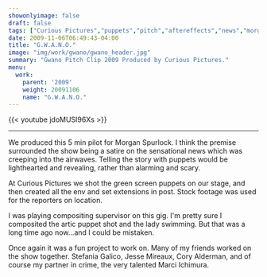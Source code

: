 ```yaml
---
showonlyimage: false
draft: false
tags: ["Curious Pictures","puppets","pitch","aftereffects","news","morgan spurlock"]
date: 2009-11-06T06:49:43-04:00
title: "G.W.A.N.O."
image: "img/work/gwano/gwano_header.jpg"
summary: "Gwano Pitch Clip 2009 Produced by Curious Pictures."
menu:
  work:
    parent: '2009'
    weight: 20091106
    name: "G.W.A.N.O."
---
```


{{< youtube jdoMUSI96Xs >}}

---
We produced this 5 min pilot for Morgan Spurlock. I think the premise surrounded the show being a satire on the sensational news which was creeping into the airwaves. Telling the story with puppets would be lighthearted and revealing, rather than alarming and scary.

At Curious Pictures we shot the green screen puppets on our stage, and then created all the env and set extensions in post. Stock footage was used for the reporters on location.

I was playing compositing supervisor on this gig. I'm pretty sure I composited the artic puppet shot and the lady swimming. But that was a long time ago now...and I could be mistaken.

Once again it was a fun project to work on. Many of my friends worked on the show together. Stefania Galico, Jesse Mireaux, Cory Alderman, and of course my partner in crime, the very talented Marci Ichimura.
